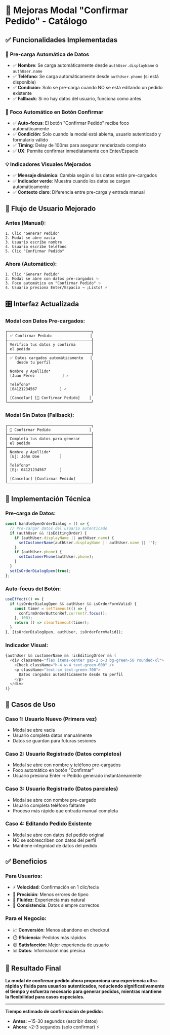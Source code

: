 # 🚀 Mejoras Modal "Confirmar Pedido" - Catálogo

## ✅ **Funcionalidades Implementadas**

### 📝 **Pre-carga Automática de Datos**
- ✅ **Nombre**: Se carga automáticamente desde `authUser.displayName` o `authUser.name`
- ✅ **Teléfono**: Se carga automáticamente desde `authUser.phone` (si está disponible)
- ✅ **Condición**: Solo se pre-carga cuando NO se está editando un pedido existente
- ✅ **Fallback**: Si no hay datos del usuario, funciona como antes

### 🎯 **Foco Automático en Botón Confirmar**
- ✅ **Auto-focus**: El botón "Confirmar Pedido" recibe foco automáticamente
- ✅ **Condición**: Solo cuando la modal está abierta, usuario autenticado y formulario válido
- ✅ **Timing**: Delay de 100ms para asegurar renderizado completo
- ✅ **UX**: Permite confirmar inmediatamente con Enter/Espacio

### 💡 **Indicadores Visuales Mejorados**
- ✅ **Mensaje dinámico**: Cambia según si los datos están pre-cargados
- ✅ **Indicador verde**: Muestra cuando los datos se cargan automáticamente
- ✅ **Contexto claro**: Diferencia entre pre-carga y entrada manual

## 🔄 **Flujo de Usuario Mejorado**

### **Antes (Manual)**:
```
1. Clic "Generar Pedido"
2. Modal se abre vacía
3. Usuario escribe nombre
4. Usuario escribe teléfono
5. Clic "Confirmar Pedido"
```

### **Ahora (Automático)**:
```
1. Clic "Generar Pedido"
2. Modal se abre con datos pre-cargados ✨
3. Foco automático en "Confirmar Pedido" ✨
4. Usuario presiona Enter/Espacio → ¡Listo! ⚡
```

## 🎛️ **Interfaz Actualizada**

### **Modal con Datos Pre-cargados**:
```
┌─────────────────────────────────────┐
│ ✅ Confirmar Pedido                 │
├─────────────────────────────────────┤
│ Verifica tus datos y confirma       │
│ el pedido                           │
├─────────────────────────────────────┤
│ ✅ Datos cargados automáticamente   │
│    desde tu perfil                  │
│                                     │
│ Nombre y Apellido*                  │
│ [Juan Pérez            ] ✓          │
│                                     │
│ Teléfono*                           │
│ [04121234567          ] ✓           │
│                                     │
│ [Cancelar] [🎯 Confirmar Pedido]    │
└─────────────────────────────────────┘
```

### **Modal Sin Datos (Fallback)**:
```
┌─────────────────────────────────────┐
│ 📝 Confirmar Pedido                 │
├─────────────────────────────────────┤
│ Completa tus datos para generar     │
│ el pedido                           │
├─────────────────────────────────────┤
│ Nombre y Apellido*                  │
│ [Ej: John Doe         ]             │
│                                     │
│ Teléfono*                           │
│ [Ej: 04121234567      ]             │
│                                     │
│ [Cancelar] [Confirmar Pedido]       │
└─────────────────────────────────────┘
```

## 🔧 **Implementación Técnica**

### **Pre-carga de Datos**:
```javascript
const handleOpenOrderDialog = () => {
  // Pre-cargar datos del usuario autenticado
  if (authUser && !isEditingOrder) {
    if (authUser.displayName || authUser.name) {
      setCustomerName(authUser.displayName || authUser.name || '');
    }
    if (authUser.phone) {
      setCustomerPhone(authUser.phone);
    }
  }
  setIsOrderDialogOpen(true);
};
```

### **Auto-focus del Botón**:
```javascript
useEffect(() => {
  if (isOrderDialogOpen && authUser && isOrderFormValid) {
    const timer = setTimeout(() => {
      confirmOrderButtonRef.current?.focus();
    }, 100);
    return () => clearTimeout(timer);
  }
}, [isOrderDialogOpen, authUser, isOrderFormValid]);
```

### **Indicador Visual**:
```javascript
{authUser && customerName && !isEditingOrder && (
  <div className="flex items-center gap-2 p-3 bg-green-50 rounded-xl">
    <Check className="h-4 w-4 text-green-600" />
    <p className="text-sm text-green-700">
      Datos cargados automáticamente desde tu perfil
    </p>
  </div>
)}
```

## 🎯 **Casos de Uso**

### **Caso 1: Usuario Nuevo (Primera vez)**
- Modal se abre vacía
- Usuario completa datos manualmente
- Datos se guardan para futuras sesiones

### **Caso 2: Usuario Registrado (Datos completos)**
- Modal se abre con nombre y teléfono pre-cargados
- Foco automático en botón "Confirmar"
- Usuario presiona Enter → Pedido generado instantáneamente

### **Caso 3: Usuario Registrado (Datos parciales)**
- Modal se abre con nombre pre-cargado
- Usuario completa teléfono faltante
- Proceso más rápido que entrada manual completa

### **Caso 4: Editando Pedido Existente**
- Modal se abre con datos del pedido original
- NO se sobrescriben con datos del perfil
- Mantiene integridad de datos del pedido

## ✅ **Beneficios**

### **Para Usuarios**:
- ⚡ **Velocidad**: Confirmación en 1 clic/tecla
- 🎯 **Precisión**: Menos errores de tipeo
- 💫 **Fluidez**: Experiencia más natural
- 🔄 **Consistencia**: Datos siempre correctos

### **Para el Negocio**:
- 📈 **Conversión**: Menos abandono en checkout
- ⏱️ **Eficiencia**: Pedidos más rápidos
- 😊 **Satisfacción**: Mejor experiencia de usuario
- 📊 **Datos**: Información más precisa

## 🎯 **Resultado Final**

**La modal de confirmar pedido ahora proporciona una experiencia ultra-rápida y fluida para usuarios autenticados, reduciendo significativamente el tiempo y esfuerzo necesario para generar pedidos, mientras mantiene la flexibilidad para casos especiales.**

---

**Tiempo estimado de confirmación de pedido:**
- **Antes**: ~15-30 segundos (escribir datos)
- **Ahora**: ~2-3 segundos (solo confirmar) ⚡